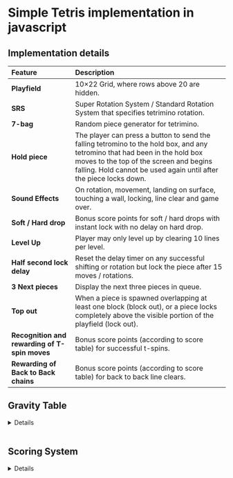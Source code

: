 # **Simple Tetris implementation in javascript**

## **Implementation details**

| Feature                                       | Description                                                                                                                                                                                                                                 |
| :-------------------------------------------- | :------------------------------------------------------------------------------------------------------------------------------------------------------------------------------------------------------------------------------------------ |
| **Playfield**                                 | 10×22 Grid, where rows above 20 are hidden.                                                                                                                                                                                                 |
| **SRS**                                       | Super Rotation System / Standard Rotation System that specifies tetrimino rotation.                                                                                                                                                         |
| **7-bag**                                     | Random piece generator for tetrimino.                                                                                                                                                                                                       |
| **Hold piece**                                | The player can press a button to send the falling tetromino to the hold box, and any tetromino that had been in the hold box moves to the top of the screen and begins falling. Hold cannot be used again until after the piece locks down. |
| **Sound Effects**                             | On rotation, movement, landing on surface, touching a wall, locking, line clear and game over.                                                                                                                                              |
| **Soft / Hard drop**                          | Bonus score points for soft / hard drops with instant lock with no delay on hard drop.                                                                                                                                                      |
| **Level Up**                                  | Player may only level up by clearing 10 lines per level.                                                                                                                                                                                    |
| **Half second lock delay**                    | Reset the delay timer on any successful shifting or rotation but lock the piece after 15 moves / rotations.                                                                                                                                 |
| **3 Next pieces**                             | Display the next three pieces in queue.                                                                                                                                                                                                     |
| **Top out**                                   | When a piece is spawned overlapping at least one block (block out), or a piece locks completely above the visible portion of the playfield (lock out).                                                                                      |
| **Recognition and rewarding of T-spin moves** | Bonus score points (according to score table) for successful t-spins.                                                                                                                                                                       |
| **Rewarding of Back to Back chains**          | Bonus score points (according to score table) for back to back line clears.                                                                                                                                                                 |

## **Gravity Table**

<details>

| Level | Speed (seconds) |
| :---: | :-------------: |
|   1   |     1.00000     |
|   2   |     0.79300     |
|   3   |     0.61780     |
|   4   |     0.47273     |
|   5   |     0.35520     |
|   6   |     0.26200     |
|   7   |     0.18968     |
|   8   |     0.13473     |
|   9   |     0.09388     |
|  10   |     0.06415     |
|  11   |     0.04298     |
|  12   |     0.02822     |
|  13   |     0.01815     |
|  14   |     0.01144     |
|  15   |     0.00706     |

</details>
<br>

## **Scoring System**

<details>

| Action            |        Score |
| :---------------- | -----------: |
| Soft Drop         | 1 x Distance |
| Hard Drop         | 2 x Distance |
| Single Line Clear |          100 |
| Double Line Clear |          300 |
| Triple Line Clear |          500 |
| T-Spin            |          400 |
| Tetrs Line Clear  |          800 |
| T-Spin Single     |          800 |
| T-Spin Double     |         1200 |
| T-Spiin Triple    |         1600 |
| Back to Back      | 0.5 x Tetris |

\*Scores are multiplied by the level

</details>
